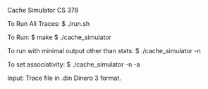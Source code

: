 Cache Simulator
CS 378


To Run All Traces:
$ ./run.sh

To Run:
$ make
$ ./cache_simulator <trace>

To run with minimal output other than stats:
$ ./cache_simulator <trace> -n

To set associativity:
$ ./cache_simulator <trace> -n -a <associativity>

Input:
Trace file in .din Dinero 3 format.
